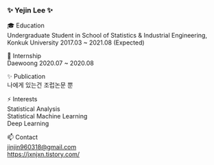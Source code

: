 ### ✨ Yejin Lee ✨

<!--
**cryingjin/cryingjin** is a ✨ _special_ ✨ repository because its `README.md` (this file) appears on your GitHub profile.

Here are some ideas to get you started:

- 🔭 I’m currently working on ...
- 🌱 I’m currently learning ...
- 👯 I’m looking to collaborate on ...
- 🤔 I’m looking for help with ...
- 💬 Ask me about ...
- 📫 How to reach me: ...
- 😄 Pronouns: ...
- ⚡ Fun fact: ...
-->
    
🎓 Education  
Undergraduate Student in School of Statistics & Industrial Engineering, Konkuk University 2017.03 ~ 2021.08 (Expected)   
    
🔭 Internship  
Daewoong 2020.07 ~ 2020.08    

✨ Publication  
나에게 있는건 조럽논문 뿐  

⚡ Interests  
Statistical Analysis  
Statistical Machine Learning  
Deep Learning

📫 Contact  
jinjin960318@gmail.com  
https://jxnjxn.tistory.com/
